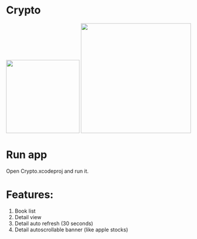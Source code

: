 
# Crypto

<img src="https://user-images.githubusercontent.com/19657653/111069013-d69ec180-84a9-11eb-8070-52c2282f6224.png" width="200"/> <img src="https://openclipart.org/download/71101/two.svg" width="300"/>


# Run app

Open Crypto.xcodeproj and run it.

# Features: 

1) Book list
2) Detail view
3) Detail auto refresh (30 seconds)
4) Detail autoscrollable banner (like apple stocks)
